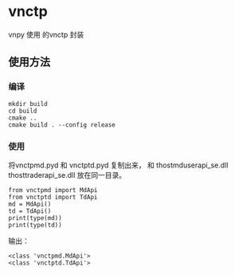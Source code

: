 # vnctp
vnpy 使用 的vnctp 封装

## 使用方法

### 编译

``` 
mkdir build
cd build 
cmake ..
cmake build . --config release
```

### 使用

将vnctpmd.pyd 和 vnctptd.pyd 复制出来， 和 thostmduserapi_se.dll thosttraderapi_se.dll 放在同一目录。

```
from vnctpmd import MdApi
from vnctptd import TdApi
md = MdApi()
td = TdApi()
print(type(md))
print(type(td))
```

输出：

```
<class 'vnctpmd.MdApi'>
<class 'vnctptd.TdApi'>
```
